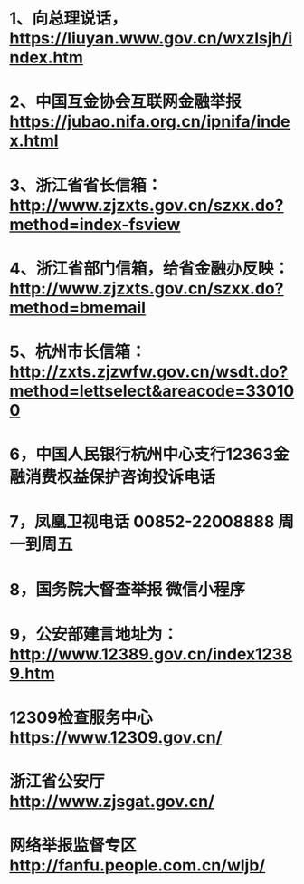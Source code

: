 # 1、向总理说话，https://liuyan.www.gov.cn/wxzlsjh/index.htm
# 2、中国互金协会互联网金融举报 https://jubao.nifa.org.cn/ipnifa/index.html
# 3、浙江省省长信箱：http://www.zjzxts.gov.cn/szxx.do?method=index-fsview 
# 4、浙江省部门信箱，给省金融办反映：http://www.zjzxts.gov.cn/szxx.do?method=bmemail
# 5、杭州市长信箱：http://zxts.zjzwfw.gov.cn/wsdt.do?method=lettselect&areacode=330100
# 6，中国人民银行杭州中心支行12363金融消费权益保护咨询投诉电话
# 7，凤凰卫视电话 00852-22008888 周一到周五
# 8，国务院大督查举报  微信小程序 
# 9，公安部建言地址为：http://www.12389.gov.cn/index12389.htm
# 12309检查服务中心 https://www.12309.gov.cn/
# 浙江省公安厅 http://www.zjsgat.gov.cn/
# 网络举报监督专区 http://fanfu.people.com.cn/wljb/


